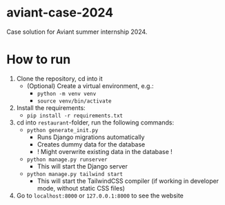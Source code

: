 # aviant-case-2024
Case solution for Aviant summer internship 2024.

# How to run
1. Clone the repository, cd into it
    * (Optional) Create a virtual environment, e.g.:
        - `python -m venv venv`
        - `source venv/bin/activate`
2. Install the requirements:
    * `pip install -r requirements.txt`
3. cd into `restaurant`-folder, run the following commands:
    * `python generate_init.py`
        - Runs Django migrations automatically
        - Creates dummy data for the database
        - ! Might overwrite existing data in the database !
    * `python manage.py runserver`
        - This will start the Django server
    * `python manage.py tailwind start`
        - This will start the TailwindCSS compiler (if working in developer mode, without static CSS files)
4. Go to `localhost:8000` or `127.0.0.1:8000` to see the website
